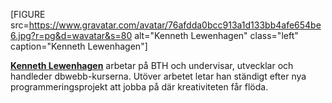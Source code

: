 [FIGURE src=https://www.gravatar.com/avatar/76afdda0bcc913a1d133bb4afe654be6.jpg?r=pg&d=wavatar&s=80 alt="Kenneth Lewenhagen" class="left" caption="Kenneth Lewenhagen"]

<a href=https://plus.google.com/+KennethLewenhagen1 rel=author><strong>Kenneth Lewenhagen</strong></a> arbetar på BTH och undervisar, utvecklar och handleder dbwebb-kurserna. Utöver arbetet letar han ständigt efter nya programmeringsprojekt att jobba på där kreativiteten får flöda.
